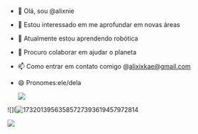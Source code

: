 - 👋 Olá, sou @alixnie
- 👀 Estou interessado em me aprofundar em novas áreas
- 🌱 Atualmente estou aprendendo robótica
- 💞️ Procuro colaborar em ajudar o planeta
- 📫 Como entrar em contato comigo @alixixkae@gmail.com
- 😄 Pronomes:ele/dela

  ![](https://tenor.com/pt-BR/view/mo-dao-zu-shi-our-boys-wei-ying-lan-zhan-the-untamed-gif-24616785)

<!---
alixnie/alixnie is a ✨ special ✨ repository because its `README.md` (this file) appears on your GitHub profile.
You can click the Preview link to take a look at your changes.
--->
![](![17320139563585727393619457972814](https://github.com/user-attachments/assets/6850a8d8-a57b-44be-b532-fcd13a9ce261)

![](https://media.tenor.com/67rX4iETMNIAAAAM/streicheln-extase.gif)
